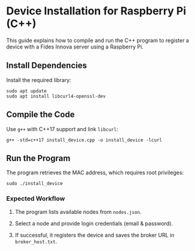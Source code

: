# Device Installation for Raspberry Pi (C++)
This guide explains how to compile and run the C++ program to register a device with a Fides Innova server using a Raspberry Pi.
## Install Dependencies
Install the required library:
```
sudo apt update
sudo apt install libcurl4-openssl-dev
```
## Compile the Code
Use `g++` with C++17 support and link `libcurl`:
```
g++ -std=c++17 install_device.cpp -o install_device -lcurl
```
## Run the Program
The program retrieves the MAC address, which requires root privileges:
```
sudo ./install_device
```
### Expected Workflow
1. The program lists available nodes from `nodes.json`.

2. Select a node and provide login credentials (email & password).

3. If successful, it registers the device and saves the broker URL in `broker_host.txt`.
